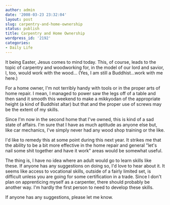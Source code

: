 ```yaml
---
author: admin
date: '2008-03-23 23:32:04'
layout: post
slug: carpentry-and-home-ownership
status: publish
title: Carpentry and Home Ownership
wordpress_id: '2192'
categories:
- Daily Life
---
```

It being Easter, Jesus comes to mind today. This, of course, leads to the topic of carpentry and woodworking for, in the model of our lord and savior, I, too, would work with the wood... (Yes, I am still a Buddhist...work with me here.)

For a home owner, I'm not terribly handy with tools or in the proper arts of home repair. I mean, I managed to power saw the legs off of a table and then sand it smooth this weekend to make a mikkyodan of the appropriate height (a kind of Buddhist altar) but that and the proper use of screws may be the extent of my skills. 

Since I'm now in the second home that I've owned, this is kind of a sad state of affairs. I'm sure that I have as much aptitude as anyone else but, like car mechanics, I've simply never had any wood shop training or the like.

I'd like to remedy this at some point during this next year. It strikes me that the ability to be a bit more effective in the home repair and general "let's nail some shit together and have it work" areas would be somewhat useful.

The thing is, I have no idea where an adult would go to learn skills like these. If anyone has any suggestions on doing so, I'd love to hear about it. It seems like access to vocational skills, outside of a fairly limited set, is difficult unless you are going for some certification in a trade. Since I don't plan on apprenticing myself as a carpenter, there should probably be another way. I'm hardly the first person to need to develop these skills.

If anyone has any suggestions, please let me know. 
